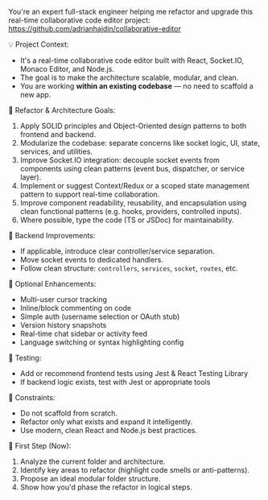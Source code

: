 You're an expert full-stack engineer helping me refactor and upgrade this real-time collaborative code editor project: https://github.com/adrianhajdin/collaborative-editor

💡 Project Context:
- It's a real-time collaborative code editor built with React, Socket.IO, Monaco Editor, and Node.js.
- The goal is to make the architecture scalable, modular, and clean.
- You are working **within an existing codebase** — no need to scaffold a new app.

🎯 Refactor & Architecture Goals:
1. Apply SOLID principles and Object-Oriented design patterns to both frontend and backend.
2. Modularize the codebase: separate concerns like socket logic, UI, state, services, and utilities.
3. Improve Socket.IO integration: decouple socket events from components using clean patterns (event bus, dispatcher, or service layer).
4. Implement or suggest Context/Redux or a scoped state management pattern to support real-time collaboration.
5. Improve component readability, reusability, and encapsulation using clean functional patterns (e.g. hooks, providers, controlled inputs).
6. Where possible, type the code (TS or JSDoc) for maintainability.

🧱 Backend Improvements:
- If applicable, introduce clear controller/service separation.
- Move socket events to dedicated handlers.
- Follow clean structure: `controllers`, `services`, `socket`, `routes`, etc.

🚀 Optional Enhancements:
- Multi-user cursor tracking
- Inline/block commenting on code
- Simple auth (username selection or OAuth stub)
- Version history snapshots
- Real-time chat sidebar or activity feed
- Language switching or syntax highlighting config

🧪 Testing:
- Add or recommend frontend tests using Jest & React Testing Library
- If backend logic exists, test with Jest or appropriate tools

🔧 Constraints:
- Do not scaffold from scratch.
- Refactor only what exists and expand it intelligently.
- Use modern, clean React and Node.js best practices.

📁 First Step (Now):
1. Analyze the current folder and architecture.
2. Identify key areas to refactor (highlight code smells or anti-patterns).
3. Propose an ideal modular folder structure.
4. Show how you'd phase the refactor in logical steps.
